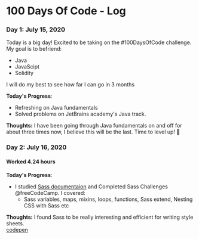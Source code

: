 # 100 Days Of Code - Log

### Day 1: July 15, 2020

Today is a big day! Excited to be taking on the #100DaysOfCode challenge.
My goal is to befriend:
* Java 
* JavaScipt
* Solidity

I will do my best to see how far I can go in 3 months

**Today's Progress**: 
* Refreshing on Java fundamentals
* Solved problems on JetBrains academy's Java track.  

**Thoughts:** I have been going through Java fundamentals on and off for about three times now, I believe this will be the last. Time to level up! :muscle:

### Day 2: July 16, 2020
#### Worked 4.24 hours
**Today's Progress**: 
* I studied [Sass documentaion](https://sass-lang.com/documentation/syntax) and Completed Sass Challenges @freeCodeCamp. I covered: 
  * Sass variables, maps, mixins, loops, functions, Sass extend, Nesting CSS with Sass etc

**Thoughts:** I found Sass to be really interesting and efficient for writing style sheets.   
[codepen](https://codepen.io/abdulqadirfy/details/bGEmGda)

